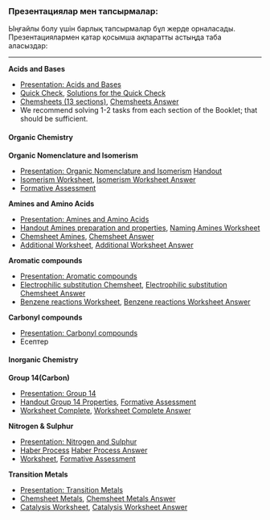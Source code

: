 ### Презентациялар мен тапсырмалар:
Ыңғайлы болу үшін барлық тапсырмалар бұл жерде орналасады. Презентациялармен қатар қосымша ақпаратты астыңда таба аласыздар:

---
**Acids and Bases**
-  [Presentation: Acids and Bases](https://website-vedro.s3.us-east-2.amazonaws.com/12th+grade/Chemistry/1st+term/Acids+and+Bases/Acids_Bases_presentation.pdf)
-  [Quick Check](https://website-vedro.s3.us-east-2.amazonaws.com/12th+grade/Chemistry/1st+term/Acids+and+Bases/Chemsheets+A2+075+(Acids+1+QUICK+CHECK).pdf), [Solutions for the Quick Check](https://website-vedro.s3.us-east-2.amazonaws.com/12th+grade/Chemistry/1st+term/Acids+and+Bases/Chemsheets+A2+075+(Acids+1+QUICK+CHECK)+ANS+82co.pdf)
- [Chemsheets (13 sections)](https://website-vedro.s3.us-east-2.amazonaws.com/12th+grade/Chemistry/1st+term/Acids+and+Bases/Chemsheets+A2+1081+(Acids+and+bases+booklet).pdf), [Chemsheets Answer](https://website-vedro.s3.us-east-2.amazonaws.com/12th+grade/Chemistry/1st+term/Acids+and+Bases/Chemsheets+A2+1081+(Acids+and+bases+booklet)+ANS.pdf)
- We recommend solving 1-2 tasks from each section of the Booklet; that should be sufficient.
#### Organic Chemistry
**Organic Nomenclature and Isomerism**
- [Presentation: Organic Nomenclature and Isomerism](https://website-vedro.s3.us-east-2.amazonaws.com/12th+grade/Chemistry/1st+term/Organic+Nomenclature+and+Isomerism/Organic+Nomenclature+and+Isomerism+presentation.pdf)	[Handout](https://website-vedro.s3.us-east-2.amazonaws.com/12th+grade/Chemistry/1st+term/Organic+Nomenclature+and+Isomerism/handout.pdf)
- [Isomerism Worksheet](https://website-vedro.s3.us-east-2.amazonaws.com/12th+grade/Chemistry/1st+term/Organic+Nomenclature+and+Isomerism/Isomerism+worksheet.pdf), [Isomerism Worksheet Answer](https://website-vedro.s3.us-east-2.amazonaws.com/12th+grade/Chemistry/1st+term/Organic+Nomenclature+and+Isomerism/Isomerism+worksheet+ANS.pdf)
- [Formative Assessment](https://website-vedro.s3.us-east-2.amazonaws.com/12th+grade/Chemistry/1st+term/Organic+Nomenclature+and+Isomerism/Formative.pdf)

**Amines and Amino Acids**
- [Presentation: Amines and Amino Acids](https://website-vedro.s3.us-east-2.amazonaws.com/12th+grade/Chemistry/1st+term/Amines+and+Amino+acids/Amines+and+Amino+Acids+presentation.pdf)
- [Handout Amines preparation and properties](https://website-vedro.s3.us-east-2.amazonaws.com/12th+grade/Chemistry/1st+term/Amines+and+Amino+acids/amines+preparation+and+properties+handout.pdf),  [Naming Amines Worksheet](https://website-vedro.s3.us-east-2.amazonaws.com/12th+grade/Chemistry/1st+term/Amines+and+Amino+acids/amines_naming_worksheet.pdf)
- [Chemsheet Amines](https://website-vedro.s3.us-east-2.amazonaws.com/12th+grade/Chemistry/1st+term/Amines+and+Amino+acids/Chemsheet+Amines.pdf), [Chemsheet Answer](https://website-vedro.s3.us-east-2.amazonaws.com/12th+grade/Chemistry/1st+term/Amines+and+Amino+acids/Chemsheet+Amines+ANS.pdf)
- [Additional Worksheet](https://website-vedro.s3.us-east-2.amazonaws.com/12th+grade/Chemistry/1st+term/Amines+and+Amino+acids/amine+additional+worksheet.pdf), [Additional Worksheet Answer](https://website-vedro.s3.us-east-2.amazonaws.com/12th+grade/Chemistry/1st+term/Amines+and+Amino+acids/amine+additional+worksheet+ANS.pdf)

**Aromatic compounds**
- [Presentation: Aromatic compounds](https://website-vedro.s3.us-east-2.amazonaws.com/12th+grade/Chemistry/1st+term/Aromatic+compounds/Aromatic+compounds+presentation.pdf)
- [Electrophilic substitution Chemsheet](https://website-vedro.s3.us-east-2.amazonaws.com/12th+grade/Chemistry/1st+term/Aromatic+compounds/Electrophilic+substitution+Chemsheet.pdf), [Electrophilic substitution Chemsheet Answer](https://website-vedro.s3.us-east-2.amazonaws.com/12th+grade/Chemistry/1st+term/Aromatic+compounds/Electrophilic+substitution+Chemsheet+ANS.pdf)
- [Benzene reactions Worksheet](https://website-vedro.s3.us-east-2.amazonaws.com/12th+grade/Chemistry/1st+term/Aromatic+compounds/benzene+reactions+worksheet.pdf), [Benzene reactions Worksheet Answer](https://website-vedro.s3.us-east-2.amazonaws.com/12th+grade/Chemistry/1st+term/Aromatic+compounds/benzene+reactions+worksheet+ANS.pdf)

**Carbonyl compounds**
- [Presentation: Carbonyl compounds](https://website-vedro.s3.us-east-2.amazonaws.com/12th+grade/Chemistry/1st+term/Carbonyl+compounds/Carbonyl+compounds.pdf)
- Есептер

#### Inorganic Chemistry
**Group 14(Carbon)**
- [Presentation: Group 14](https://website-vedro.s3.us-east-2.amazonaws.com/12th+grade/Chemistry/1st+term/Group+14/Group+14+presentation.pdf)
- [Handout Group 14 Properties](https://website-vedro.s3.us-east-2.amazonaws.com/12th+grade/Chemistry/1st+term/Group+14/Group+14+handout.pdf), [Formative Assessment](https://website-vedro.s3.us-east-2.amazonaws.com/12th+grade/Chemistry/1st+term/Group+14/Formative.pdf)
- [Worksheet Complete](https://website-vedro.s3.us-east-2.amazonaws.com/12th+grade/Chemistry/1st+term/Group+14/Worksheet+Complete.pdf), [Worksheet Complete Answer](https://website-vedro.s3.us-east-2.amazonaws.com/12th+grade/Chemistry/1st+term/Group+14/Worksheet+Complete+ANS.pdf)

**Nitrogen & Sulphur**
- [Presentation: Nitrogen and Sulphur](https://website-vedro.s3.us-east-2.amazonaws.com/12th+grade/Chemistry/1st+term/Nitrogen+and+Sulphur/Nitrogen+and+Sulfur.pdf)
- [Haber Process](https://website-vedro.s3.us-east-2.amazonaws.com/12th+grade/Chemistry/1st+term/Nitrogen+and+Sulphur/Chemsheets+AS+1040+(The+Haber+Process).pdf) [Haber Process Answer](https://website-vedro.s3.us-east-2.amazonaws.com/12th+grade/Chemistry/1st+term/Nitrogen+and+Sulphur/Chemsheets+AS+1040+(The+Haber+Process)+ANS.pdf)
- [Worksheet](https://website-vedro.s3.us-east-2.amazonaws.com/12th+grade/Chemistry/1st+term/Nitrogen+and+Sulphur/Nitrogen+and+Sulfur+Worksheet.pdf), [Formative Assessment](https://website-vedro.s3.us-east-2.amazonaws.com/12th+grade/Chemistry/1st+term/Nitrogen+and+Sulphur/Formative.pdf)

**Transition Metals**
- [Presentation: Transition Metals](https://website-vedro.s3.us-east-2.amazonaws.com/12th+grade/Chemistry/1st+term/Transition+Metals/Transition+Elements+presentation.pdf)
- [Chemsheet Metals](https://website-vedro.s3.us-east-2.amazonaws.com/12th+grade/Chemistry/1st+term/Transition+Metals/Transition+Metals+Chemsheet.pdf), [Chemsheet Metals Answer](https://website-vedro.s3.us-east-2.amazonaws.com/12th+grade/Chemistry/1st+term/Transition+Metals/Transition+Metals+Chemsheet+ANS.pdf)
- [Catalysis Worksheet](https://website-vedro.s3.us-east-2.amazonaws.com/12th+grade/Chemistry/1st+term/Transition+Metals/Catalysis+types+Worksheet.pdf), [Catalysis Worksheet Answer](https://website-vedro.s3.us-east-2.amazonaws.com/12th+grade/Chemistry/1st+term/Transition+Metals/Catalysis+types+Worksheet.pdf)

